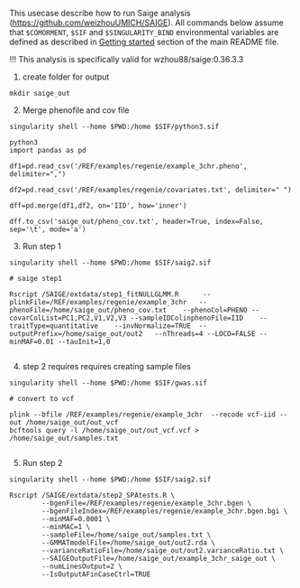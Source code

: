 This usecase describe how to run Saige analysis (https://github.com/weizhouUMICH/SAIGE). All commands below assume that ``$COMORMENT``, ``$SIF`` and ``$SINGULARITY_BIND`` environmental variables are defined as described in [Getting started](../README.md#getting-started) section of the main README file.

!!! This analysis is specifically valid for wzhou88/saige:0.36.3.3 


1.   create folder for output
```
mkdir saige_out
```


2.  Merge phenofile and cov file

```
singularity shell --home $PWD:/home $SIF/python3.sif 

python3
import pandas as pd

df1=pd.read_csv('/REF/examples/regenie/example_3chr.pheno', delimiter=",")

df2=pd.read_csv('/REF/examples/regenie/covariates.txt', delimiter=" ")

dff=pd.merge(df1,df2, on='IID', how='inner')

dff.to_csv('saige_out/pheno_cov.txt', header=True, index=False, sep='\t', mode='a')
```

3.  Run step 1

```
singularity shell --home $PWD:/home $SIF/saig2.sif

# saige step1

Rscript /SAIGE/extdata/step1_fitNULLGLMM.R      --plinkFile=/REF/examples/regenie/example_3chr   --phenoFile=/home/saige_out/pheno_cov.txt    --phenoCol=PHENO --covarColList=PC1,PC2,V1,V2,V3 --sampleIDColinphenoFile=IID    --traitType=quantitative    --invNormalize=TRUE  --outputPrefix=/home/saige_out/out2   --nThreads=4 --LOCO=FALSE --minMAF=0.01 --tauInit=1,0


```

4.  step 2 requires requires creating sample files 

```
singularity shell --home $PWD:/home $SIF/gwas.sif

# convert to vcf

plink --bfile /REF/examples/regenie/example_3chr  --recode vcf-iid --out /home/saige_out/out_vcf
bcftools query -l /home/saige_out/out_vcf.vcf > /home/saige_out/samples.txt 


```

5.  Run step 2

```
singularity shell --home $PWD:/home $SIF/saig2.sif

Rscript /SAIGE/extdata/step2_SPAtests.R \
        --bgenFile=/REF/examples/regenie/example_3chr.bgen \
        --bgenFileIndex=/REF/examples/regenie/example_3chr.bgen.bgi \
        --minMAF=0.0001 \
        --minMAC=1 \
        --sampleFile=/home/saige_out/samples.txt \
        --GMMATmodelFile=/home/saige_out/out2.rda \
        --varianceRatioFile=/home/saige_out/out2.varianceRatio.txt \
        --SAIGEOutputFile=/home/saige_out/example_3chr_saige_out \
        --numLinesOutput=2 \
        --IsOutputAFinCaseCtrl=TRUE


```



